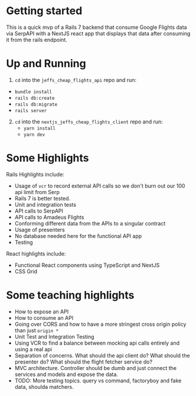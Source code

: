 # Getting started

This is a quick mvp of a Rails 7 backend that consume Google Flights data via SerpAPI with a NextJS react app that
displays that data after consuming it from the rails endpoint.

# Up and Running

1. `cd` into the `jeffs_cheap_flights_api` repo and run: 
  - `bundle install` 
  - `rails db:create`
  - `rails db:migrate`
  - `rails server`
2. `cd` into the `nextjs_jeffs_cheap_flights_client` repo and run:
   - `yarn install`
   - `yarn dev`


# Some Highlights
 
Rails Highlights include:   
  - Usage of `vcr` to record external API calls so we don't burn out our 100 api limit from Serp  
  - Rails 7 is better tested.  
  - Unit and integration tests  
  - API calls to SerpAPI
  - API calls to Amadeus Flights
  - Conforming different data from the APIs to a singular contract
  - Usage of presenters
  - No database needed here for the functional API app
  - Testing

React highlights include:  
  - Functional React components using TypeScript and NextJS  
  - CSS Grid


# Some teaching highlights
- How to expose an API
- How to consume an API
- Going over CORS and how to have a more stringest cross origin policy than just `origin *`
- Unit Test and Integration Testing
- Using VCR to find a balance between mocking api calls entirely and using a real api
- Separation of concerns. What should the api client do? What should the presenter do? What should the flight fetcher service do?
- MVC architecture. Controller should be dumb and just connect the services and models and expose the data.
- TODO: More testing topics. query vs command, factoryboy and fake data, shoulda matchers.
